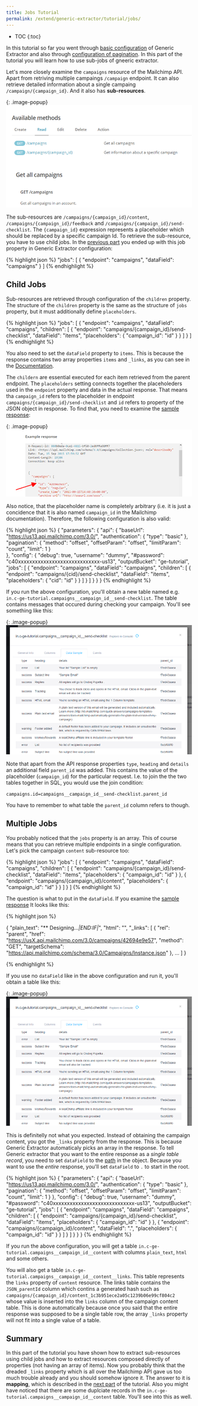 ```yaml
---
title: Jobs Tutorial
permalink: /extend/generic-extractor/tutorial/jobs/
---
```


* TOC
{:toc}

In this tutorial so far you went through [basic configuration](/extend/generic-extractor/tutorial/)
of Generic Extractor and also through [configuration of pagination](/extend/generic-extractor/tutorial/pagination/).
In this part of the tutorial you will learn how to use sub-jobs of gneeric extractor.

Let's more closely examine the `campaigns` resource of the Mailchimp API. Apart from 
retriving multiple campaings `/campaign` endpoint. It can also retrieve detailed information
about a single campaing `/campaign/{campaign_id}`. And it also has **sub-resources**.

{: .image-popup}
![Screenshot - Mailchimp documentation](/extend/generic-extractor/tutorial/mailchimp-api-docs-1.png)

The sub-resources are `/campaigns/{campaign_id}/content`, `/campaigns/{campaign_id}/feedback` 
and `/campaigns/{campaign_id}/send-checklist`. The `{campaign_id}` expression 
represents a placeholder which should be replaced by a specific campaign Id.
To retrieve the sub-resource, you have to use child jobs. In 
the [previous part](/extend/generic-extractor/tutorial/) you ended up
with this job property in Generic Extractor configuration:

{% highlight json %}
"jobs": [
    {
        "endpoint": "campaigns",
        "dataField": "campaigns"
    }
]
{% endhighlight %}

## Child Jobs
Sub-resources are retrieved through configuration of the `children` property. The structure
of the `children` property is the same as the structure of `jobs` property, but it must additionally
define `placeholders`.

{% highlight json %}
"jobs": [
    {
        "endpoint": "campaigns",
        "dataField": "campaigns",
        "children": [
            {
                "endpoint": "campaigns/{campaign_id}/send-checklist",
                "dataField": "items",
                "placeholders": {
                    "campaign_id": "id"
                }
            }
        ]
    }
]
{% endhighlight %}

You also need to set the `dataField` property to `items`. This is because the response 
contains two array properties `items` and `_links`, as you can see
in the [Documentation](http://developer.mailchimp.com/documentation/mailchimp/reference/campaigns/send-checklist/).

The `childern` are essential executed for each item retrieved from the parent 
endpoint. The `placeholders` setting connects together the placeholeders used in the `endpoint` property
and data in the actual response. That means tha `campaign_id` refers to the placeholder 
in endpoint `campaigns/{campaign_id}/send-checklist` and `id` refers to property of the JSON object in response.
To find that, you need to examine the [sample response](http://developer.mailchimp.com/documentation/mailchimp/reference/campaigns/):

{: .image-popup}
![Screenshot - Mailchimp docs](/extend/generic-extractor/tutorial/mailchimp-api-docs-2.png)

Also notice, that the placeholder name is completely arbitrary (i.e. it is just a concidence that
it is also named `campaign_id` in the Mailchimp documentation). Therefore, the following configuration is 
also valid:

{% highlight json %}
{
    "parameters": {
        "api": {
            "baseUrl": "https://us13.api.mailchimp.com/3.0/",
            "authentication": {
                "type": "basic"
            },
            "pagination": {
                "method": "offset",
                "offsetParam": "offset",
                "limitParam": "count",
                "limit": 1
            }            
        },
        "config": {
            "debug": true,
            "username": "dummy",
            "#password": "c40xxxxxxxxxxxxxxxxxxxxxxxxxxxxx-us13",
            "outputBucket": "ge-tutorial",
            "jobs": [
                {
                    "endpoint": "campaigns",
                    "dataField": "campaigns",
                    "children": [
                        {
                            "endpoint": "campaigns/{cid}/send-checklist",
                            "dataField": "items",
                            "placeholders": {
                                "cid": "id"
                            }
                        }
                    ]
                }
            ]
        }
    }
}
{% endhighlight %}

If you run the above configuration, you'll obtain a new table named 
e.g. `in.c-ge-tutorial.campaigns__campaign_id__send-checklist`. The table
contains messages that occured during checking your campaign.
You'll see something like this:

{: .image-popup}
![Screenshot - Job Table](/extend/generic-extractor/tutorial/job-table-1.png)

Note that apart from the API response properties `type`, `heading` and
`details` an additional field `parent_id` was added. This contains the value of the 
placeholder (`campaign_id`) for the particular request. I.e. to join the 
the two tables together in SQL, you would use the join condition: 

    campaigns.id=campaigns__campaign_id__send-checklist.parent_id

You have to remember to what table the `parent_id` column refers to though.

## Multiple Jobs
You probably noticed that the `jobs` property is an array. This of course means 
that you can retrieve multiple endpoints in a single configuration. Let's pick
the campaign `content` sub-resource too:

{% highlight json %}
"jobs": [
    {
        "endpoint": "campaigns",
        "dataField": "campaigns",
        "children": [
            {
                "endpoint": "campaigns/{campaign_id}/send-checklist",
                "dataField": "items",
                "placeholders": {
                    "campaign_id": "id"
                }
            },
            {
                "endpoint": "campaigns/{campaign_id}/content",
                "placeholders": {
                    "campaign_id": "id"
                }
            }
        ]
    }
]
{% endhighlight %}

The question is what to put in the `dataField`. If you examine the [sample response](http://developer.mailchimp.com/documentation/mailchimp/reference/campaigns/content/)
It looks like this:

{% highlight json %}

{
  "plain_text": "** Designing...*|END:IF|*",
  "html": "<!DOCTYPE html...</html>",
  "_links": [
    {
      "rel": "parent",
      "href": "https://usX.api.mailchimp.com/3.0/campaigns/42694e9e57",
      "method": "GET",
      "targetSchema": "https://api.mailchimp.com/schema/3.0/Campaigns/Instance.json"
    },
    ...
  ]
}

{% endhighlight %}

If you use no `dataField` like in the above configuration and run it, you'll obtain a table like this:

{: .image-popup}
![Screenshot - Job Table](/extend/generic-extractor/tutorial/job-table-1.png)

This is definitelly not what you expected. Instead of obtaining the campaign content, you 
got the `_links` property from the response. This is because Generic Extractor automaticaly 
picks an array in the response. To tell Generic extractor that you want to the entire
response as a *single table record*, you need to set `dataField` to the [path](todo) in the object.
Because you want to use the *entire* response, you'll set `dataField` to `.` to start 
in the root.

{% highlight json %}
{
    "parameters": {
        "api": {
            "baseUrl": "https://us13.api.mailchimp.com/3.0/",
            "authentication": {
                "type": "basic"
            },
            "pagination": {
                "method": "offset",
                "offsetParam": "offset",
                "limitParam": "count",
                "limit": 1
            }
        },
        "config": {
            "debug": true,
            "username": "dummy",
            "#password": "c40xxxxxxxxxxxxxxxxxxxxxxxxxxxxx-us13",
            "outputBucket": "ge-tutorial",
            "jobs": [
                {
                    "endpoint": "campaigns",
                    "dataField": "campaigns",
                    "children": [
                        {
                            "endpoint": "campaigns/{campaign_id}/send-checklist",
                            "dataField": "items",
                            "placeholders": {
                                "campaign_id": "id"
                            }
                        },
                        {
                            "endpoint": "campaigns/{campaign_id}/content",
                            "dataField": ".",
                            "placeholders": {
                                "campaign_id": "id"
                            }
                        }
                    ]
                }
            ]
        }
    }
}
{% endhighlight %}

If you run the above configuration, you will get a table `in.c-ge-tutorial.campaigns__campaign_id__content`
with columns `plain_text`, `html` and some others. 

You will also get a table `in.c-ge-tutorial.campaigns__campaign_id__content__links`. This table 
represents the `links` property of `content` resource. The links table contains the 
`JSON_parentId` column which contins a generated hash such as 
`campaigns/{campaign_id}/content_1c3b951ece2a05c1239b06e99cf804c2` whose value is inserted into
the `links` column of the campaign content table. This is done automatically because once
you said that the entire response was supposed to be a single table row, the array `_links` 
property will not fit into a single value of a table.

## Summary
In this part of the tutorial you have shown how to extract sub-resources using child jobs and
how to extract resources composed directly of properties (not having an array of items).
Now you probably think that the dreaded `_links` property which is all over the Mailchimp API 
gave us too much trouble already and you should somehow ignore it. The answer to 
it is **mapping**, which is described in the
[next part](/extend/generic-extractor/tutorial/mapping/) of the tutorial. Also you might have 
noticed that there are some duplciate records in the `in.c-ge-tutorial.campaigns__campaign_id__content` 
table. You'll see into this as well.
